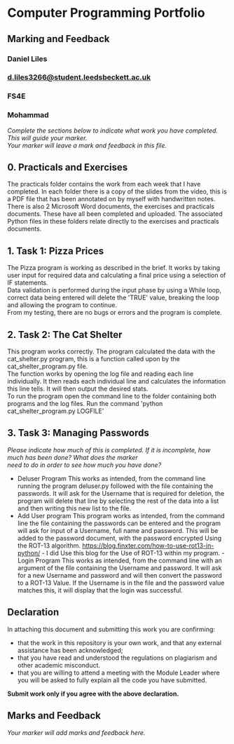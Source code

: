 # Computer Programming Portfolio  
  
## Marking and Feedback  
  
### Daniel Liles  
  
### d.liles3266@student.leedsbeckett.ac.uk  
  
### FS4E  
  
### Mohammad  
*Complete the sections below to indicate what work you have completed. This will guide your marker.   
Your marker will leave a mark and feedback in this file.*  
  
## 0. Practicals and Exercises  
  
The practicals folder contains the work from each week that I have completed. In each folder there is a copy of the slides from the video, this is a PDF file that has been annotated on by myself with handwritten notes.   
There is also 2 Microsoft Word documents, the exercises and practicals documents. These have all been completed and uploaded. The associated Python files in these folders relate directly to the exercises and practicals documents.   
  
## 1. Task 1: Pizza Prices  
  
The Pizza program is working as described in the brief. It works by taking user input for required data and calculating a final price using a selection of IF statements.   
Data validation is performed during the input phase by using a While loop, correct data being entered will delete the 'TRUE' value, breaking the loop and allowing the program to continue.   
From my testing, there are no bugs or errors and the program is complete.   
  
## 2. Task 2: The Cat Shelter  
  
This program works correctly. The program calculated the data with the cat_shelter.py program, this is a function called upon by the cat_shelter_program.py file.   
The function works by opening the log file and reading each line individually. It then reads each individual line and calculates the information this line tells. It will then output the desired stats.   
To run the program open the command line to the folder containing both programs and the log files. Run the command 'python cat_shelter_program.py LOGFILE'  
  
  
## 3. Task 3: Managing Passwords  
  
*Please indicate how much of this is completed. If it is incomplete, how much has been done? What does the marker  
need to do in order to see how much you have done?*  

 - Deluser Program 
This works as intended, from the command line running the program deluser.py followed with the file containing the passwords. It will ask for the Username that is required for deletion, the program will delete that line by selecting the rest of the data into a list and then writing this new list to the file. 
 - Add User program 
 This program works as intended, from the command line the file containing the passwords can be entered and the program will ask for input of a Username, full name and password. This will be added to the password document, with the password encrypted Using the ROT-13 algorithm.
 https://blog.finxter.com/how-to-use-rot13-in-python/ - I did Use this blog for the Use of ROT-13 within my program. 
 -Login Program
 This works as intended, from the command line with an argument of the file containing the Username and password. It will ask for a new Username and password and will then convert the password to a ROT-13 Value. If the Username is in the file and the password value matches this, it will display that the login was successful. 
  
## Declaration  
  
In attaching this document and submitting this work you are confirming:  
  
- that the work in this repository is your own work, and that  any external assistance has been acknowledged;  
- that you have read and understood the regulations on plagiarism and other academic misconduct.  
- that you are willing to attend a meeting with the Module Leader where you will be asked to fully explain all the code you have submitted.  
  
**Submit work only if you agree with the above declaration.**  
  
## Marks and Feedback  
  
*Your marker will add marks and feedback here.*